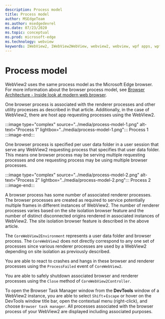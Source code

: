 ```yaml
---
description: Process model
title: Process model
author: MSEdgeTeam
ms.author: msedgedevrel
ms.date: 07/23/2020
ms.topic: conceptual
ms.prod: microsoft-edge
ms.technology: webview
keywords: IWebView2, IWebView2WebView, webview2, webview, wpf apps, wpf, edge, ICoreWebView2, ICoreWebView2Host, browser control, edge html
---
```


# Process model  

WebView2 uses the same process model as the Microsoft Edge browser.  For more information about the browser process model, see [Browser Architecture - Inside look at modern web browser][GoogleDeveloperWebUpdates201809InsideBrowserPart1BrowserArchitecture]. 

One browser process is associated with the renderer processes and other utility processes as described in that article.  Additionally, in the case of WebView2, there are host app requesting processes using the WebView2.  

:::image type="complex" source="../media/process-model-1.png" alt-text="Process 1" lightbox="../media/process-model-1.png":::
   Process 1  
:::image-end:::  

One browser process is specified per user data folder in a user session that serve any WebView2 requesting process that specifies that user data folder.  This means one browser process may be serving multiple requesting processes and one requesting process may be using multiple browser processes.  

:::image type="complex" source="../media/process-model-2.png" alt-text="Process 2" lightbox="../media/process-model-2.png":::
   Process 2  
:::image-end:::  

A browser process has some number of associated renderer processes.  The browser processes are created as required to service potentially multiple frames in different instances of WebView2.  The number of renderer processes varies based on the site isolation browser feature and the number of distinct disconnected origins rendered in associated instances of WebView2.  The site isolation browser feature is described in the above article.  

The `CoreWebView2Environment` represents a user data folder and browser process.  The `CoreWebView2` does not directly correspond to any one set of processes since various renderer processes are used by a WebView2 depending on site isolation as previously described.  

You are able to react to crashes and hangs in these browser and renderer processes using the `ProcessFailed` event of `CoreWebView2`.  

You are able to safely shutdown associated browser and renderer processes using the `Close` method of `CoreWebView2Controller`.  

To open the Browser Task Manager window from the **DevTools** window of a WebView2 instance, you are able to select `Shift`+`Escape` or hover on the DevTools window title bar, open the contextual menu \(right-click\), and choose `Browser task manager`.  All processes associated with the browser process of your WebView2 are displayed including associated purposes.  

<!-- links -->  

[GoogleDeveloperWebUpdates201809InsideBrowserPart1BrowserArchitecture]: https://developers.google.com/web/updates/2018/09/inside-browser-part1#browser-architecture "Browser Architecture - Inside look at modern web browser (part 1)"  
